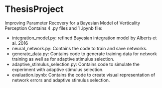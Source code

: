 # ThesisProject
Improving Parameter Recovery for a Bayesian Model of Verticality Perception
Contains 4 .py files and 1 .ipynb file:
- integration_model.py: refined Bayesian integration model by Alberts et al. 2016
- neural_network.py: Contains the code to train and save networks.
- generate_data.py: Contains code to generate training data for network training as well as for adaptive stimulus selection.
- adaptive_stimulus_selection.py: Contains code to simulate the experiment with adaptive stimulus selection.
- evaluation.ipynb: Contains the code to create visual representation of network errors and adaptive stimulus selection. 
